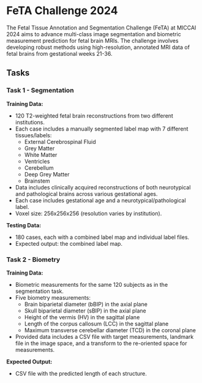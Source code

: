 
# FeTA Challenge 2024

The Fetal Tissue Annotation and Segmentation Challenge (FeTA) at MICCAI 2024 aims to advance multi-class image segmentation and biometric measurement prediction for fetal brain MRIs. The challenge involves developing robust methods using high-resolution, annotated MRI data of fetal brains from gestational weeks 21-36.

## Tasks

### Task 1 - Segmentation

**Training Data:**
- 120 T2-weighted fetal brain reconstructions from two different institutions.
- Each case includes a manually segmented label map with 7 different tissues/labels:
  - External Cerebrospinal Fluid
  - Grey Matter
  - White Matter
  - Ventricles
  - Cerebellum
  - Deep Grey Matter
  - Brainstem
- Data includes clinically acquired reconstructions of both neurotypical and pathological brains across various gestational ages.
- Each case includes gestational age and a neurotypical/pathological label.
- Voxel size: 256x256x256 (resolution varies by institution).

**Testing Data:**
- 180 cases, each with a combined label map and individual label files.
- Expected output: the combined label map.

### Task 2 - Biometry

**Training Data:**
- Biometric measurements for the same 120 subjects as in the segmentation task.
- Five biometry measurements:
  - Brain biparietal diameter (bBIP) in the axial plane
  - Skull biparietal diameter (sBIP) in the axial plane
  - Height of the vermis (HV) in the sagittal plane
  - Length of the corpus callosum (LCC) in the sagittal plane
  - Maximum transverse cerebellar diameter (TCD) in the coronal plane
- Provided data includes a CSV file with target measurements, landmark file in the image space, and a transform to the re-oriented space for measurements.

**Expected Output:**
- CSV file with the predicted length of each structure.
